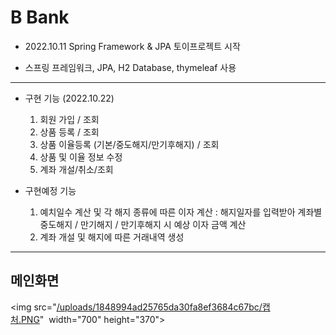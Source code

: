 # B Bank
  
  * 2022.10.11 Spring Framework & JPA 토이프로젝트 시작
  - 스프링 프레임워크, JPA, H2 Database, thymeleaf 사용
---
  
  - 구현 기능 (2022.10.22)  
    1. 회원 가입 / 조회
    2. 상품 등록 / 조회
    3. 상품 이율등록 (기본/중도해지/만기후해지) / 조회
    4. 상품 및 이율 정보 수정
    5. 계좌 개설/취소/조회
   
  - 구현예정 기능
    1. 예치일수 계산 및 각 해지 종류에 따른 이자 계산 : 해지일자를 입력받아 계좌별 중도해지 / 만기해지 / 만기후해지 시 예상 이자 금액 계산
    2. 계좌 개설 및 해지에 따른 거래내역 생성
    
 ---

## 메인화면
<img src="[/uploads/1848994ad25765da30fa8ef3684c67bc/캡처.PNG](https://user-images.githubusercontent.com/108581627/197326729-3b83ed45-9c25-4146-9820-83ddf02a06e4.png)"  width="700" height="370">
